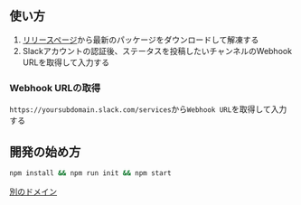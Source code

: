 ## 使い方

1. [リリースページ](https://github.com/kogai/arisama/releases)から最新のパッケージをダウンロードして解凍する
1. Slackアカウントの認証後、ステータスを投稿したいチャンネルのWebhook URLを取得して入力する

### Webhook URLの取得
`https://yoursubdomain.slack.com/services`から`Webhook URL`を取得して入力する

## 開発の始め方

```sh
npm install && npm run init && npm start
```

[別のドメイン](https://circleci.com/)
